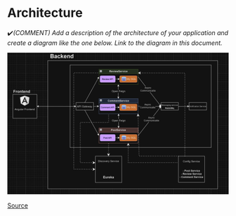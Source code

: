 # Architecture

:heavy_check_mark:_(COMMENT) Add a description of the architecture of your application and create a diagram like the one below. Link to the diagram in this document._

![Screenshot](https://raw.githubusercontent.com/pxlit-projects/project-WesleyKissenPXL/main/architecture/Screenshot%202024-11-18%20171227.png)


[Source](https://docs.microsoft.com/en-us/dotnet/architecture/cloud-native/introduce-eshoponcontainers-reference-app)
